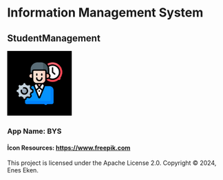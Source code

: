 # Information Management System
## StudentManagement

<img src="https://github.com/eneseken95/Information_Management_System/blob/main/StudentManagement/Assets.xcassets/AppIcon.appiconset/1024%201.png?raw=true" alt="Logo" width="150" height="150" />

### App Name: BYS
#### İcon Resources: https://www.freepik.com
This project is licensed under the Apache License 2.0. Copyright © 2024, Enes Eken.
